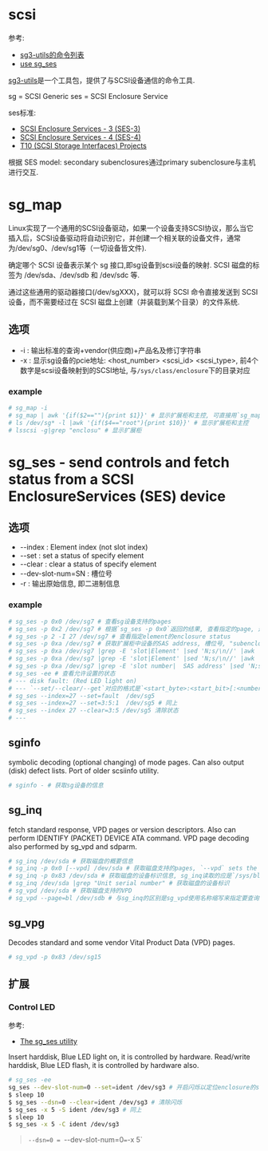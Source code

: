 # scsi
参考:
- [sg3-utils的命令列表](http://sg.danny.cz/sg/sg3_utils.html)
- [use sg_ses](https://matrix207.github.io/2013/06/20/use-sg_ses/)

[sg3-utils](http://sg.danny.cz/sg/)是一个工具包，提供了与SCSI设备通信的命令工具.

sg = SCSI Generic
ses = SCSI Enclosure Service

ses标准:
- [SCSI Enclosure Services - 3 (SES-3) ](https://www.t10.org/members/w_ses3.htm)
- [SCSI Enclosure Services - 4 (SES-4) ](https://www.t10.org/members/w_ses4.htm)
- [T10 (SCSI Storage Interfaces) Projects](https://www.t10.org/members/w_status.htm)

根据 SES model: secondary subenclosures通过primary subenclosure与主机进行交互.

# sg_map
Linux实现了一个通用的SCSI设备驱动，如果一个设备支持SCSI协议，那么当它插入后，SCSI设备驱动将自动识别它，并创建一个相关联的设备文件，通常为/dev/sg0、/dev/sg1等（一切设备皆文件).

确定哪个 SCSI 设备表示某个 sg 接口,即sg设备到scsi设备的映射. SCSI 磁盘的标签为 /dev/sda、/dev/sdb 和 /dev/sdc 等.

通过这些通用的驱动器接口(/dev/sgXXX)，就可以将 SCSI 命令直接发送到 SCSI 设备，而不需要经过在 SCSI 磁盘上创建（并装载到某个目录）的文件系统.

## 选项

- -i : 输出标准的查询+vendor(供应商)+产品名及修订字符串
- -x : 显示sg设备的pcie地址: <host_number> <bus> <scsi_id> <lun> <scsi_type>, 前4个数字是scsi设备映射到的SCSI地址, 与`/sys/class/enclosure`下的目录对应


### example
```bash
# sg_map -i
# sg_map | awk '{if($2==""){print $1}}' # 显示扩展柜和主控, 可直接用`sg_map -x`的scsi_type过滤出扩展柜(scsi_type=13=0xd)
# ls /dev/sg* -l |awk '{if($4=="root"){print $10}}' # 显示扩展柜和主控
# lsscsi -g|grep "enclosu" # 显示扩展柜
```

# sg_ses - send controls and fetch status from a SCSI EnclosureServices (SES) device
## 选项
- --index   : Element index (not slot index)
- --set     : set   a status of specify element
- --clear   : clear a status of specify element
- --dev-slot-num=SN : 槽位号
- -r : 输出原始信息, 即二进制信息

### example
```bash
# sg_ses -p 0x0 /dev/sg7 # 查看sg设备支持的pages
# sg_ses -p 0x2 /dev/sg7 # 根据`sg_ses -p 0x0`返回的结果, 查看指定的page, 这里的0x2表示`Enclosure status/control (SES) [0x2]`
# sg_ses -p 2 -I 27 /dev/sg7 # 查看指定element的enclosure status
# sg_ses -p 0xa /dev/sg7 # 获取扩展柜中设备的SAS address, 槽位号, "subenclosure id"(0表示primary enclosure)
# sg_ses -p 0xa /dev/sg7 |grep -E 'slot|Element' |sed 'N;s/\n//' |awk '{print $3,$15}' # 获取element_index与slot_number的对应关系, 通常序号是对应的
# sg_ses -p 0xa /dev/sg7 |grep -E 'slot|Element' |sed 'N;s/\n//' |awk '{print $15,$3}' |sort -n # 获取slot_number与element_index的对应关系
# sg_ses -p 0xa /dev/sg7 |grep -E 'slot number|  SAS address' |sed 'N;s/\n//' |awk '{print $12,$15}' |sort -n # 槽位对应的SAS address, 0x0000000000000000(x86)或0x0(arm)表示没有盘
# sg_ses -ee # 查看允许设置的状态
# --- disk fault: (Red LED light on)
# --- `--set/--clear/--get`对应的格式是`<start_byte>:<start_bit>[:<number_of_bits>]`, <number_of_bits>未提供时默认是1 
# sg_ses --index=27 --set=fault  /dev/sg5
# sg_ses --index=27 --set=3:5:1  /dev/sg5 # 同上
# sg_ses --index 27 --clear=3:5 /dev/sg5 清除状态
# ---
```

## sginfo
symbolic decoding (optional changing) of mode pages. Can also output (disk) defect lists. Port of older scsiinfo utility.

```bash
# sginfo - # 获取sg设备的信息
```

## sg_inq
fetch standard response, VPD pages or version descriptors. Also can perform IDENTIFY (PACKET) DEVICE ATA command. VPD page decoding also performed by sg_vpd and sdparm.

```bash
# sg_inq /dev/sda # 获取磁盘的概要信息
# sg_inq -p 0x0 [--vpd] /dev/sda # 获取磁盘支持的pages, `--vpd` sets the EVPD bit to one, `--page`获取指定的VPD page`
# sg_inq -p 0x83 /dev/sda # 获取磁盘的设备标识信息, sg_inq读取的应是`/sys/block/sda/device/vpd_pg${N}`
# sg_inq /dev/sda |grep "Unit serial number" # 获取磁盘的设备标识
# sg_vpd /dev/sda # 获取磁盘支持的VPD
# sg_vpd --page=bl /dev/sdb # 与sg_inq的区别是sg_vpd使用名称缩写来指定要查询的vpd
```

## sg_vpg
Decodes standard and some vendor Vital Product Data (VPD) pages.

```bash
# sg_vpd -p 0x83 /dev/sg15
```

## 扩展
### Control LED
参考:
- [The sg_ses utility](http://sg.danny.cz/sg/sg_ses.html)

Insert harddisk, Blue LED light on, it is controlled by hardware.
Read/write harddisk, Blue LED flash, it is controlled by hardware also.

```bash
# sg_ses -ee
sg_ses --dev-slot-num=0 --set=ident /dev/sg3 # 开启闪烁以定位enclosure的slot, 与该slot是否有盘无关
$ sleep 10
$ sg_ses --dsn=0 --clear=ident /dev/sg3 # 清除闪烁
$ sg_ses -x 5 -S ident /dev/sg3 # 同上
$ sleep 10
$ sg_ses -x 5 -C ident /dev/sg3
```

> `--dsn=0 = `--dev-slot-num=0` = `-x 5`